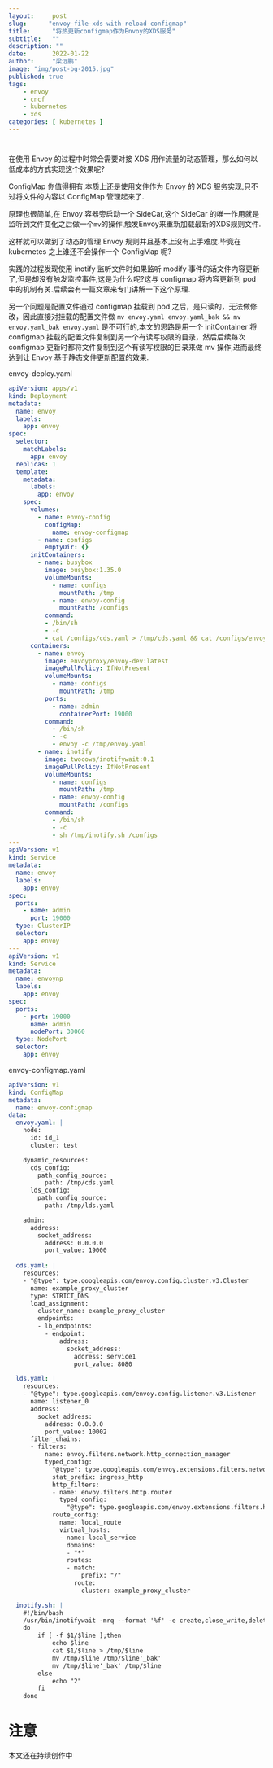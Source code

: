 ```yaml
---
layout:     post 
slug:      "envoy-file-xds-with-reload-configmap"
title:      "将热更新configmap作为Envoy的XDS服务"
subtitle:   ""
description: ""
date:       2022-01-22
author:     "梁远鹏"
image: "img/post-bg-2015.jpg"
published: true
tags:
    - envoy 
    - cncf
    - kubernetes
    - xds
categories: [ kubernetes ]
---
```


# 

在使用 Envoy 的过程中时常会需要对接 XDS 用作流量的动态管理，那么如何以低成本的方式实现这个效果呢?  

ConfigMap 你值得拥有,本质上还是使用文件作为 Envoy 的 XDS 服务实现,只不过将文件的内容以 ConfigMap 管理起来了.  

原理也很简单,在 Envoy 容器旁启动一个 SideCar,这个 SideCar 的唯一作用就是监听到文件变化之后做一个`mv`的操作,触发Envoy来重新加载最新的XDS规则文件.  

这样就可以做到了动态的管理 Envoy 规则并且基本上没有上手难度.毕竟在 kubernetes 之上谁还不会操作一个 ConfigMap 呢?
 
实践的过程发现使用 inotify 监听文件时如果监听 modify 事件的话文件内容更新了,但是却没有触发监控事件,这是为什么呢?这与 configmap 将内容更新到 pod 中的机制有关.后续会有一篇文章来专门讲解一下这个原理.


另一个问题是配置文件通过 configmap 挂载到 pod 之后，是只读的，无法做修改，因此直接对挂载的配置文件做 `mv envoy.yaml envoy.yaml_bak && mv envoy.yaml_bak envoy.yaml` 是不可行的,本文的思路是用一个 initContainer 将 configmap 挂载的配置文件复制到另一个有读写权限的目录，然后后续每次 configmap 更新时都将文件复制到这个有读写权限的目录来做 mv 操作,进而最终达到让 Envoy 基于静态文件更新配置的效果.


envoy-deploy.yaml
```yaml
apiVersion: apps/v1
kind: Deployment
metadata:
  name: envoy
  labels:
    app: envoy
spec:
  selector:
    matchLabels:
      app: envoy
  replicas: 1
  template:
    metadata:
      labels:
        app: envoy
    spec:
      volumes:
        - name: envoy-config
          configMap:
            name: envoy-configmap
        - name: configs
          emptyDir: {}
      initContainers:
        - name: busybox
          image: busybox:1.35.0
          volumeMounts:
            - name: configs
              mountPath: /tmp
            - name: envoy-config
              mountPath: /configs
          command: 
          - /bin/sh
          - -c 
          - cat /configs/cds.yaml > /tmp/cds.yaml && cat /configs/envoy.yaml > /tmp/envoy.yaml && cat /configs/inotify.sh >  /tmp/inotify.sh  && cat /configs/lds.yaml > /tmp/lds.yaml
      containers:
        - name: envoy
          image: envoyproxy/envoy-dev:latest
          imagePullPolicy: IfNotPresent
          volumeMounts:
            - name: configs
              mountPath: /tmp
          ports:
            - name: admin
              containerPort: 19000
          command: 
            - /bin/sh
            - -c
            - envoy -c /tmp/envoy.yaml
        - name: inotify
          image: twocows/inotifywait:0.1
          imagePullPolicy: IfNotPresent
          volumeMounts:
            - name: configs
              mountPath: /tmp
            - name: envoy-config
              mountPath: /configs
          command: 
            - /bin/sh
            - -c
            - sh /tmp/inotify.sh /configs
---
apiVersion: v1
kind: Service
metadata:
  name: envoy
  labels:
    app: envoy
spec:
  ports:
    - name: admin
      port: 19000
  type: ClusterIP
  selector:
    app: envoy
---
apiVersion: v1
kind: Service
metadata:
  name: envoynp
  labels:
    app: envoy
spec:
  ports:
    - port: 19000
      name: admin
      nodePort: 30060
  type: NodePort
  selector:
    app: envoy
```

envoy-configmap.yaml
```yaml
apiVersion: v1
kind: ConfigMap
metadata:
  name: envoy-configmap
data:
  envoy.yaml: |
    node:
      id: id_1
      cluster: test

    dynamic_resources:
      cds_config:
        path_config_source:
          path: /tmp/cds.yaml
      lds_config:
        path_config_source:
          path: /tmp/lds.yaml

    admin:
      address:
        socket_address:
          address: 0.0.0.0
          port_value: 19000
      
  cds.yaml: |
    resources:
    - "@type": type.googleapis.com/envoy.config.cluster.v3.Cluster
      name: example_proxy_cluster
      type: STRICT_DNS
      load_assignment:
        cluster_name: example_proxy_cluster
        endpoints:
        - lb_endpoints:
          - endpoint:
              address:
                socket_address:
                  address: service1
                  port_value: 8080

  lds.yaml: |
    resources:
    - "@type": type.googleapis.com/envoy.config.listener.v3.Listener
      name: listener_0
      address:
        socket_address:
          address: 0.0.0.0
          port_value: 10002
      filter_chains:
      - filters:
          name: envoy.filters.network.http_connection_manager
          typed_config:
            "@type": type.googleapis.com/envoy.extensions.filters.network.http_connection_manager.v3.HttpConnectionManager
            stat_prefix: ingress_http
            http_filters:
            - name: envoy.filters.http.router
              typed_config:
                "@type": type.googleapis.com/envoy.extensions.filters.http.router.v3.Router
            route_config:
              name: local_route
              virtual_hosts:
              - name: local_service
                domains:
                - "*"
                routes:
                - match:
                    prefix: "/"
                  route:
                    cluster: example_proxy_cluster

  inotify.sh: |
    #!/bin/bash
    /usr/bin/inotifywait -mrq --format '%f' -e create,close_write,delete $1  | while read line
    do
        if [ -f $1/$line ];then
            echo $line
            cat $1/$line > /tmp/$line
            mv /tmp/$line /tmp/$line'_bak'
            mv /tmp/$line'_bak' /tmp/$line
        else
            echo "2"
        fi
    done
```

# 注意

本文还在持续创作中
